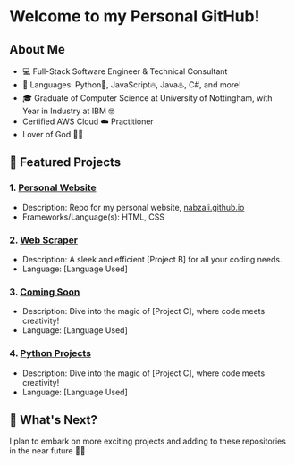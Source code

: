 # Welcome to my Personal GitHub!

## About Me

- 💻 Full-Stack Software Engineer & Technical Consultant
- 💬 Languages: Python🐍, JavaScript🔥, Java♨️, C#, and more! 
- 🎓 Graduate of Computer Science at University of Nottingham, with Year in Industry at IBM 🤓
- Certified AWS Cloud ☁️ Practitioner
- Lover of God 🤲📿

## 🔧 Featured Projects

### 1. [Personal Website](https://github.com/nabzali/nabzali.github.io)
   - Description: Repo for my personal website, [nabzali.github.io](https://nabzali.github.io/my-site)
- Frameworks/Language(s): HTML, CSS

### 2. [Web Scraper]()
   - Description: A sleek and efficient [Project B] for all your coding needs.
   - Language: [Language Used]

### 3. [Coming Soon](link-to-project-C)
   - Description: Dive into the magic of [Project C], where code meets creativity!
   - Language: [Language Used]

### 4. [Python Projects](link-to-project-C)
   - Description: Dive into the magic of [Project C], where code meets creativity!
   - Language: [Language Used]

## 🚀 What's Next?

I plan to embark on more exciting projects and adding to these repositories in the near future 🚀✨
